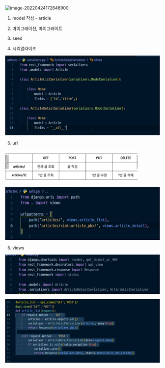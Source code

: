 ```
```

![image-20220424172648900](C:\Users\star3\AppData\Roaming\Typora\typora-user-images\image-20220424172648900.png)





1. model 작성 - article

2. 마이그래이션, 마이그래이트

3. seed



4. 시리얼라이즈

![image-20220424173215413](x.assets/image-20220424173215413.png)

5. url

![image-20220424173243989](x.assets/image-20220424173243989.png)

![image-20220424173321495](x.assets/image-20220424173321495.png)

5. views

![image-20220424173532740](x.assets/image-20220424173532740.png)

![image-20220424174526077](x.assets/image-20220424174526077.png)
